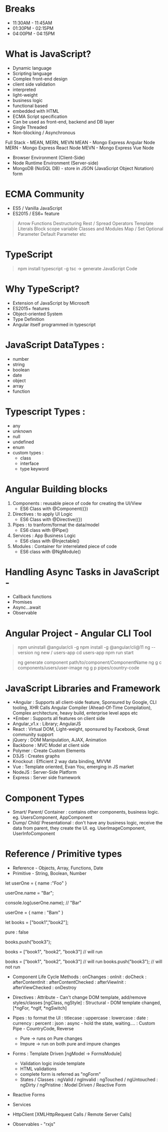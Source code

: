 # Breaks
- 11:30AM - 11:45AM
- 01:30PM - 02:15PM 
- 04:00PM - 04:15PM

# What is JavaScript?
- Dynamic language
- Scripting language
- Complex front-end design
- client side validation
- interpreted
- light-weight
- business logic
- functional based 
- embedded with HTML
- ECMA Script specification
- Can be used as front-end, backend and DB layer
- Single Threaded
- Non-blocking / Asynchronous

Full Stack - MEAN, MERN, MEVN 
MEAN - Mongo Express Angular Node
MERN - Mongo Express React Node
MEVN - Mongo Express Vue Node

- Browser Environment (Client-Side)
- Node Runtime Environment (Server-side)
- MongoDB (NoSQL DB) - store in JSON (JavaScript Object Notation) form


# ECMA Community
- ES5 / Vanilla JavaScript
- ES2015 / ES6+ feature
> Arrow Functions
> Destructuring
> Rest / Spread Operators
> Template Literals
> Block scope variable
> Classes and Modules
> Map / Set
> Optional Parameter
> Default Parameter etc


# TypeScript
> npm install typescript -g
> tsc <filename> -> generate JavaScript Code

# Why TypeScript?
- Extension of JavaScript by Microsoft
- ES2015+ features
- Object-oriented System
- Type Definition
- Angular itself programmed in typescript

# JavaScript DataTypes : 
- number
- string
- boolean
- date
- object
- array
- function

# Typescript Types :
- any
- unknown
- null
- undefined
- enum
- custom types :
    - class 
    - interface 
    - type keyword


# Angular Building blocks
1. Components : reusable piece of code for creating the UI/View
    - ES6 Class with @Component({})
2. Directives : to apply UI Logic
    - ES6 Class with @Directive({})
3. Pipes : to tranform/format the data/model
    - ES6 class with @Pipe()
4. Services : App Business Logic
    - ES6 class with @Injectable()
5. Modules : Container for interrelated piece of code
    - ES6 class with @NgModule()

# Handling Async Tasks in JavaScript -
- Callback functions
- Promises
- Async...await
- Observable

# Angular Project - Angular CLI Tool
> npm uninstall @angular/cli -g
> npm install -g @angular/cli@11
> ng --version
> ng new <project-name> / users-app
> cd users-app
> npm run start 

> ng generate component path/to/component/ComponentName
> ng g c components/users/user-image 
> ng g p pipes/country-code

# JavaScript Libraries and Framework
- *Angular : Supports all client-side feature, Sponsured by Google, CLI tooling, XHR Calls Angular Compiler (Ahead-Of-Time Compilation), Complex architecture, heavy build, enterprise level apps etc
- *Ember : Supports all features on client side
- Angular_v1.x : Library; AngularJS
- React : Virtual DOM, Light-weight, sponsured by Facebook, Great community support
- jQuery : DOM Manipulation, AJAX, Animation
- Backbone : MVC Model at client side
- Polymer : Create Custom Elements
- D3JS : Creates graphs
- Knockout : Efficient 2 way data binding, MVVM
- Vue : Template oriented, Evan You, emerging in JS market
- NodeJS : Server-Side Platform
- Express : Server side framework


# Component Types
- Smart/ Parent/ Container : contains other components, business logic. eg. UsersComponent, AppComponent
- Dump/ Child/ Presentational : don't have any business logic, receive the data from parent, they create the UI. eg. UserImageComponent, UserInfoComponent




# Reference / Primitive types
- Reference - Objects, Array, Functions, Date
- Primitive - String, Boolean, Number

let userOne = {
    name :"Foo"
}

<!-- Impure Change -->
userOne.name = "Bar";

console.log(userOne.name);      // "Bar"

<!-- Pure Change -->
userOne = {
    name : "Bam"
}

let books = ["book1","book2"];

pure : false

books.push("book3");


books = ["book1", "book2", "book3"]         // will run

books = ["book1", "book2", "book3"]        // will run
books.push("book3");                        // will not run



- Component Life Cycle Methods
: onChanges
: onInit
: doCheck
: afterContentInit
: afterContentChecked
: afterViewInit
: afterViewChecked
: onDestroy

- Directives
: Attribute - Can't change DOM template, add/remove styles/classes [ngClass, ngStyle]
: Structural - DOM template changed, [*ngFor, *ngIf, *ngSwitch]

- Pipes : to format the UI
: titlecase
: uppercase
: lowercase
: date
: currency
: percent
: json
: async - hold the state, waiting....
: Custom Pipe - CountryCode, Reverse 
    - Pure -> runs on Pure changes
    - Impure -> run on both pure and impure changes

- Forms
: Template Driven [ngModel -> FormsModule]
    - Validation logic inside template
    - HTML validations
    - complete form is referred as "ngForm"
    - States / Classes
        : ngValid / ngInvalid
        : ngTouched / ngUntouched
        : ngDirty / ngPristine
: Model Driven / Reactive Form


- Reactive Forms
- Services
- HttpClient [XMLHttpRequest Calls / Remote Server Calls]
- Observables - "rxjs"